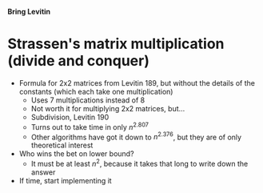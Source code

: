 **Bring Levitin**

# Strassen's matrix multiplication (divide and conquer)
* Formula for 2x2 matrices from Levitin 189, but without the details of the constants (which each take one multiplication)
  * Uses 7 multiplications instead of 8
  * Not worth it for multiplying 2x2 matrices, but…
  * Subdivision, Levitin 190
  * Turns out to take time in only $n^2.807$
  * Other algorithms have got it down to $n^2.376$, but they are of only theoretical interest
* Who wins the bet on lower bound?
  * It must be at least $n^2$, because it takes that long to write down the answer
* If time, start implementing it
